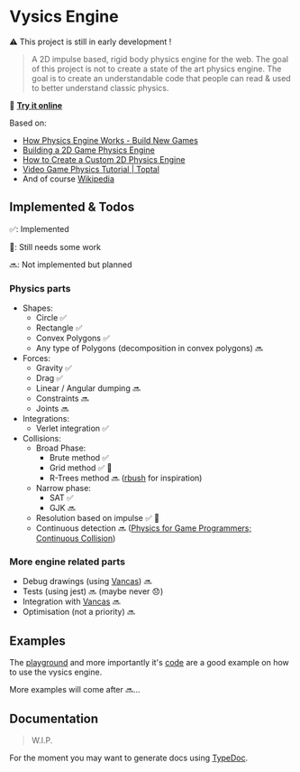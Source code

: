 # Vysics Engine

⚠️ This project is still in early development !

> A 2D impulse based, rigid body physics engine for the web.
> The goal of this project is not to create a state of the art physics engine. The goal is to create an understandable code that people can read & used to better understand classic physics.

🚀 [**Try it online**](https://jaymun723.github.io/vysics-engine/)

Based on:

- [How Physics Engine Works - Build New Games](http://buildnewgames.com/gamephysics/)
- [Building a 2D Game Physics Engine](https://www.apress.com/gp/book/9781484225820)
- [How to Create a Custom 2D Physics Engine](https://gamedevelopment.tutsplus.com/tutorials/how-to-create-a-custom-2d-physics-engine-the-basics-and-impulse-resolution--gamedev-6331)
- [Video Game Physics Tutorial | Toptal](https://www.toptal.com/game/video-game-physics-part-i-an-introduction-to-rigid-body-dynamics)
- And of course [Wikipedia](https://wikipedia.org/)

## Implemented & Todos

✅: Implemented

🔧: Still needs some work

🔜: Not implemented but planned

### Physics parts

- Shapes:
  - Circle ✅
  - Rectangle ✅
  - Convex Polygons ✅
  - Any type of Polygons (decomposition in convex polygons) 🔜
- Forces:
  - Gravity ✅
  - Drag ✅
  - Linear / Angular dumping 🔜
  - Constraints 🔜
  - Joints 🔜
- Integrations:
  - Verlet integration ✅
- Collisions:
  - Broad Phase:
    - Brute method ✅
    - Grid method ✅ 🔧
    - R-Trees method 🔜 ([rbush](https://github.com/mourner/rbush) for inspiration)
  - Narrow phase:
    - SAT ✅
    - GJK 🔜
  - Resolution based on impulse ✅ 🔧
  - Continuous detection 🔜 ([Physics for Game Programmers; Continuous Collision](https://www.youtube.com/watch?v=7_nKOET6zwI))

### More engine related parts

- Debug drawings (using [Vancas](https://github.com/Voxylu/vancas)) 🔜
- Tests (using jest) 🔜 (maybe never 😞)
- Integration with [Vancas](https://github.com/Voxylu/vancas) 🔜
- Optimisation (not a priority) 🔜

## Examples

The [playground](https://jaymun723.github.io/vysics-engine/) and more importantly it's [code](./playground/) are a good example on how to use the vysics engine.

More examples will come after 🔜...

## Documentation

> W.I.P.

For the moment you may want to generate docs using [TypeDoc](http://typedoc.org/).
